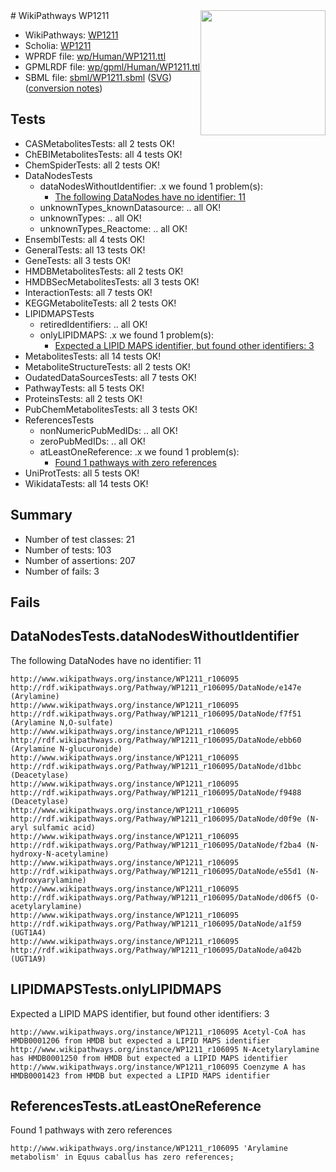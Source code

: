 <img style="float: right; width: 200px" src="../logo.png" />
# WikiPathways WP1211

* WikiPathways: [WP1211](https://identifiers.org/wikipathways:WP1211)
* Scholia: [WP1211](https://scholia.toolforge.org/wikipathways/WP1211)
* WPRDF file: [wp/Human/WP1211.ttl](../wp/Human/WP1211.ttl)
* GPMLRDF file: [wp/gpml/Human/WP1211.ttl](../wp/gpml/Human/WP1211.ttl)
* SBML file: [sbml/WP1211.sbml](../sbml/WP1211.sbml) ([SVG](../sbml/WP1211.svg)) ([conversion notes](../sbml/WP1211.txt))

## Tests
* CASMetabolitesTests: all 2 tests OK!
* ChEBIMetabolitesTests: all 4 tests OK!
* ChemSpiderTests: all 2 tests OK!
* DataNodesTests
    * dataNodesWithoutIdentifier: .x we found 1 problem(s):
        * [The following DataNodes have no identifier: 11](#8792c491)
    * unknownTypes_knownDatasource: .. all OK!
    * unknownTypes: .. all OK!
    * unknownTypes_Reactome: .. all OK!
* EnsemblTests: all 4 tests OK!
* GeneralTests: all 13 tests OK!
* GeneTests: all 3 tests OK!
* HMDBMetabolitesTests: all 2 tests OK!
* HMDBSecMetabolitesTests: all 3 tests OK!
* InteractionTests: all 7 tests OK!
* KEGGMetaboliteTests: all 2 tests OK!
* LIPIDMAPSTests
    * retiredIdentifiers: .. all OK!
    * onlyLIPIDMAPS: .x we found 1 problem(s):
        * [Expected a LIPID MAPS identifier, but found other identifiers: 3](#48cc60ba)
* MetabolitesTests: all 14 tests OK!
* MetaboliteStructureTests: all 2 tests OK!
* OudatedDataSourcesTests: all 7 tests OK!
* PathwayTests: all 5 tests OK!
* ProteinsTests: all 2 tests OK!
* PubChemMetabolitesTests: all 3 tests OK!
* ReferencesTests
    * nonNumericPubMedIDs: .. all OK!
    * zeroPubMedIDs: .. all OK!
    * atLeastOneReference: .x we found 1 problem(s):
        * [Found 1 pathways with zero references](#35eb778e)
* UniProtTests: all 5 tests OK!
* WikidataTests: all 14 tests OK!


## Summary

* Number of test classes: 21
* Number of tests: 103
* Number of assertions: 207
* Number of fails: 3

## Fails

<a name="8792c491" />

## DataNodesTests.dataNodesWithoutIdentifier

The following DataNodes have no identifier: 11
```
http://www.wikipathways.org/instance/WP1211_r106095 http://rdf.wikipathways.org/Pathway/WP1211_r106095/DataNode/e147e (Arylamine)
http://www.wikipathways.org/instance/WP1211_r106095 http://rdf.wikipathways.org/Pathway/WP1211_r106095/DataNode/f7f51 (Arylamine N,O-sulfate)
http://www.wikipathways.org/instance/WP1211_r106095 http://rdf.wikipathways.org/Pathway/WP1211_r106095/DataNode/ebb60 (Arylamine N-glucuronide)
http://www.wikipathways.org/instance/WP1211_r106095 http://rdf.wikipathways.org/Pathway/WP1211_r106095/DataNode/d1bbc (Deacetylase)
http://www.wikipathways.org/instance/WP1211_r106095 http://rdf.wikipathways.org/Pathway/WP1211_r106095/DataNode/f9488 (Deacetylase)
http://www.wikipathways.org/instance/WP1211_r106095 http://rdf.wikipathways.org/Pathway/WP1211_r106095/DataNode/d0f9e (N-aryl sulfamic acid)
http://www.wikipathways.org/instance/WP1211_r106095 http://rdf.wikipathways.org/Pathway/WP1211_r106095/DataNode/f2ba4 (N-hydroxy-N-acetylamine)
http://www.wikipathways.org/instance/WP1211_r106095 http://rdf.wikipathways.org/Pathway/WP1211_r106095/DataNode/e55d1 (N-hydroxyarylamine)
http://www.wikipathways.org/instance/WP1211_r106095 http://rdf.wikipathways.org/Pathway/WP1211_r106095/DataNode/d06f5 (O-acetylarylamine)
http://www.wikipathways.org/instance/WP1211_r106095 http://rdf.wikipathways.org/Pathway/WP1211_r106095/DataNode/a1f59 (UGT1A4)
http://www.wikipathways.org/instance/WP1211_r106095 http://rdf.wikipathways.org/Pathway/WP1211_r106095/DataNode/a042b (UGT1A9)
```

<a name="48cc60ba" />

## LIPIDMAPSTests.onlyLIPIDMAPS

Expected a LIPID MAPS identifier, but found other identifiers: 3
```
http://www.wikipathways.org/instance/WP1211_r106095 Acetyl-CoA has HMDB0001206 from HMDB but expected a LIPID MAPS identifier
http://www.wikipathways.org/instance/WP1211_r106095 N-Acetylarylamine has HMDB0001250 from HMDB but expected a LIPID MAPS identifier
http://www.wikipathways.org/instance/WP1211_r106095 Coenzyme A has HMDB0001423 from HMDB but expected a LIPID MAPS identifier
```

<a name="35eb778e" />

## ReferencesTests.atLeastOneReference

Found 1 pathways with zero references
```
http://www.wikipathways.org/instance/WP1211_r106095 'Arylamine metabolism' in Equus caballus has zero references; 
```

